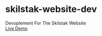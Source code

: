# skilstak-website-dev
Devoplement For The Skilstak Website   
[Live Demo](tslnc04.github.io/skilstak-website-dev)
